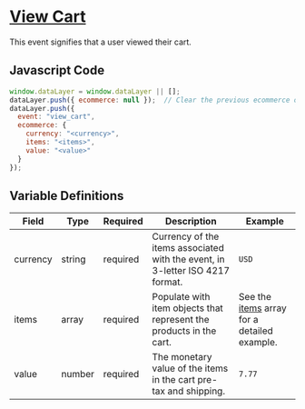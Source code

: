 # [View Cart](https://developers.google.com/analytics/devguides/collection/ga4/reference/events?client_type=gtm#view_cart)

This event signifies that a user viewed their cart.

## Javascript Code

```js
window.dataLayer = window.dataLayer || [];
dataLayer.push({ ecommerce: null });  // Clear the previous ecommerce object.
dataLayer.push({
  event: "view_cart",
  ecommerce: {
    currency: "<currency>",
    items: "<items>",
    value: "<value>"
  }
});
```

## Variable Definitions

|Field|Type|Required|Description|Example|
| --- | --- | --- | --- | --- |
|currency|string|required|Currency of the items associated with the event, in 3-letter ISO 4217 format.|`USD`|
|items|array|required|Populate with item objects that represent the products in the cart.|See the [items](/schemas/items.md) array for a detailed example.|
|value|number|required|The monetary value of the items in the cart pre-tax and shipping.|`7.77`|
